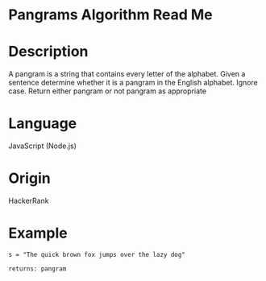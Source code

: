 # Pangrams Algorithm Read Me

# Description

A pangram is a string that contains every letter of the alphabet. Given a sentence determine whether it is a pangram in the English alphabet. Ignore case. Return either pangram or not pangram as appropriate

# Language

JavaScript (Node.js)

# Origin

HackerRank

# Example

```
s = "The quick brown fox jumps over the lazy dog"

returns: pangram
```